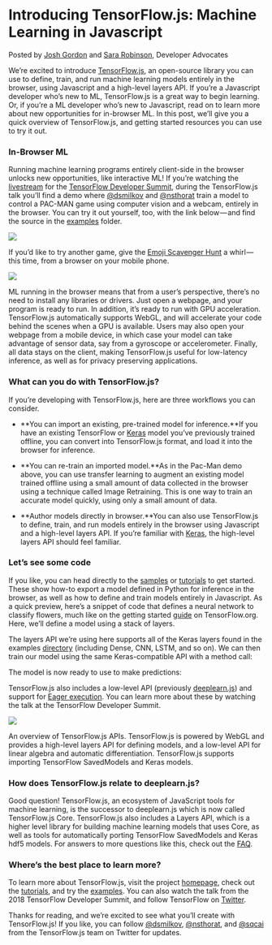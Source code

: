 # Introducing TensorFlow.js: Machine Learning in Javascript

Posted by [Josh Gordon](http://twitter.com/random_forests) and [Sara Robinson](http://twitter.com/srobTweets), Developer Advocates

We’re excited to introduce [TensorFlow.js](https://js.tensorflow.org), an open-source library you can use to define, train, and run machine learning models entirely in the browser, using Javascript and a high-level layers API. If you’re a Javascript developer who’s new to ML, TensorFlow.js is a great way to begin learning. Or, if you’re a ML developer who’s new to Javascript, read on to learn more about new opportunities for in-browser ML. In this post, we’ll give you a quick overview of TensorFlow.js, and getting started resources you can use to try it out.

### In-Browser ML

Running machine learning programs entirely client-side in the browser unlocks new opportunities, like interactive ML! If you’re watching the [livestream](https://www.youtube.com/tensorflow) for the [TensorFlow Developer Summit](https://www.tensorflow.org/dev-summit/), during the TensorFlow.js talk you’ll find a demo where [@dsmilkov](http://twitter.com/dsmilkov) and [@nsthorat](http://twitter.com/nsthorat) train a model to control a PAC-MAN game using computer vision and a webcam, entirely in the browser. You can try it out yourself, too, with the link below — and find the source in the [examples](https://github.com/tensorflow/tfjs-examples) folder.

![](https://cdn-images-1.medium.com/max/1600/0*hfplSJ9gMJCjluG-.)

If you’d like to try another game, give the [Emoji Scavenger Hunt](https://emojiscavengerhunt.withgoogle.com/) a whirl — this time, from a browser on your mobile phone.

![](https://cdn-images-1.medium.com/max/1600/0*33Y-pYAmL5D1WFYK.)

ML running in the browser means that from a user’s perspective, there’s no need to install any libraries or drivers. Just open a webpage, and your program is ready to run. In addition, it’s ready to run with GPU acceleration. TensorFlow.js automatically supports WebGL, and will accelerate your code behind the scenes when a GPU is available. Users may also open your webpage from a mobile device, in which case your model can take advantage of sensor data, say from a gyroscope or accelerometer. Finally, all data stays on the client, making TensorFlow.js useful for low-latency inference, as well as for privacy preserving applications.

### What can you do with TensorFlow.js?

If you’re developing with TensorFlow.js, here are three workflows you can consider.

* **You can import an existing, pre-trained model for inference.**If you have an existing TensorFlow or [Keras](http://keras.io) model you’ve previously trained offline, you can convert into TensorFlow.js format, and load it into the browser for inference.

* **You can re-train an imported model.**As in the Pac-Man demo above, you can use transfer learning to augment an existing model trained offline using a small amount of data collected in the browser using a technique called Image Retraining. This is one way to train an accurate model quickly, using only a small amount of data.

* **Author models directly in browser.**You can also use TensorFlow.js to define, train, and run models entirely in the browser using Javascript and a high-level layers API. If you’re familiar with [Keras](http://keras.io), the high-level layers API should feel familiar.

### Let’s see some code

If you like, you can head directly to the [samples](https://github.com/tensorflow/tfjs-examples) or [tutorials](http://js.tensorflow.org) to get started. These show how-to export a model defined in Python for inference in the browser, as well as how to define and train models entirely in Javascript. As a quick preview, here’s a snippet of code that defines a neural network to classify flowers, much like on the getting started [guide](https://www.tensorflow.org/get_started/) on TensorFlow.org. Here, we’ll define a model using a stack of layers.



The layers API we’re using here supports all of the Keras layers found in the examples [directory](https://github.com/keras-team/keras/tree/master/examples) (including Dense, CNN, LSTM, and so on). We can then train our model using the same Keras-compatible API with a method call:



The model is now ready to use to make predictions:



TensorFlow.js also includes a low-level API (previously [deeplearn.js](https://deeplearnjs.org/)) and support for [Eager execution](https://github.com/tensorflow/tensorflow/tree/r1.7/tensorflow/contrib/eager). You can learn more about these by watching the talk at the TensorFlow Developer Summit.

![](https://cdn-images-1.medium.com/max/1600/0*oY2OG7MFBN4eK1AN.)

An overview of TensorFlow.js APIs. TensorFlow.js is powered by WebGL and provides a high-level layers API for defining models, and a low-level API for linear algebra and automatic differentiation. TensorFlow.js supports importing TensorFlow SavedModels and Keras models.

### How does TensorFlow.js relate to deeplearn.js?

Good question! TensorFlow.js, an ecosystem of JavaScript tools for machine learning, is the successor to deeplearn.js which is now called TensorFlow.js Core. TensorFlow.js also includes a Layers API, which is a higher level library for building machine learning models that uses Core, as well as tools for automatically porting TensorFlow SavedModels and Keras hdf5 models. For answers to more questions like this, check out the [FAQ](https://js.tensorflow.org/faq/).

### Where’s the best place to learn more?

To learn more about TensorFlow.js, visit the project [homepage](https://js.tensorflow.org/), check out the [tutorials](https://js.tensorflow.org/tutorials/), and try the [examples](https://github.com/tensorflow/tfjs-examples). You can also watch the talk from the 2018 TensorFlow Developer Summit, and follow TensorFlow on [Twitter](http://twitter.com/tensorflow).



Thanks for reading, and we’re excited to see what you’ll create with TensorFlow.js! If you like, you can follow [@dsmilkov](http://twitter.com/dsmilkov), [@nsthorat](http://twitter.com/nsthorat), and [@sqcai](http://twitter.com/sqcai) from the TensorFlow.js team on Twitter for updates.

